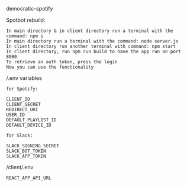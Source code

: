 democratic-spotify

Spotbot rebuild:

    In main directory & in client directory run a terminal with the command: npm i
    In main directory run a terminal with the command: node server.js
    In client directory run another terminal with command: npm start
    In client directory, run npm run build to have the app run on port 8080
    To retrieve an auth token, press the login
    Now you can use the functionality

/.env variables

    for Spotify:

    CLIENT_ID
    CLIENT_SECRET
    REDIRECT_URI
    USER_ID 
    DEFAULT_PLAYLIST_ID 
    DEFAULT_DEVICE_ID

    for Slack:

    SLACK_SIGNING_SECRET
    SLACK_BOT_TOKEN
    SLACK_APP_TOKEN


/client/.env

    REACT_APP_API_URL
